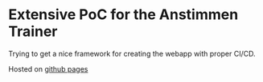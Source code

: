 # Extensive PoC for the Anstimmen Trainer

Trying to get a nice framework for creating the webapp with proper CI/CD.

Hosted on [github pages](https://pibebtol.github.io/cicd-react-test/)

